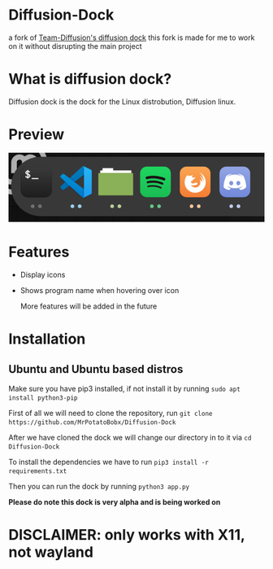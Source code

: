 # Diffusion-Dock
a fork of [Team-Diffusion's diffusion dock](https://github.com/Team-Diffusion/Diffusion-Dock)
this fork is made for me to work on it without disrupting the main project
# What is diffusion dock?
Diffusion dock is the dock for the Linux distrobution, Diffusion linux.
# Preview 
![](readme_images/example.png)
# Features
* Display icons
* Shows program name when hovering over icon
  
  More features will be added in the future
# Installation
 
 ## Ubuntu and Ubuntu based distros
   Make sure you have pip3 installed, if not install it by running `sudo apt install python3-pip`
   
   First of all we will need to clone the repository, run `git clone https://github.com/MrPotatoBobx/Diffusion-Dock`
   
   After we have cloned the dock we will change our directory in to it via `cd Diffusion-Dock`
   
   To install the dependencies we have to run `pip3 install -r requirements.txt`
   
   Then you can run the dock by running `python3 app.py`
   
   **Please do note this dock is very alpha and is being worked on**
     
   # DISCLAIMER: only works with X11, not wayland
